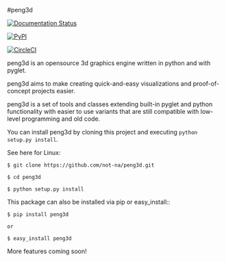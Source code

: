 #peng3d

[![Documentation Status](https://readthedocs.org/projects/peng3d/badge/?version=latest)](http://peng3d.readthedocs.io/en/latest/?badge=latest)

[![PyPI](https://img.shields.io/pypi/v/peng3d.svg)](https://pypi.python.org/pypi/peng3d)

[![CircleCI](https://circleci.com/gh/not-na/peng3d.svg?style=svg)](https://circleci.com/gh/not-na/peng3d)

peng3d is an opensource 3d graphics engine written in python and with pyglet.

peng3d aims to make creating quick-and-easy visualizations and proof-of-concept projects easier.

peng3d is a set of tools and classes extending built-in pyglet and python functionality with easier to use variants that are still compatible with low-level programming and old code.

You can install peng3d by cloning this project and executing ``python setup.py install``.

See here for Linux:
    
    $ git clone https://github.com/not-na/peng3d.git
    
    $ cd peng3d
    
    $ python setup.py install

This package can also be installed via pip or easy_install::
    
    $ pip install peng3d
    
    or
    
    $ easy_install peng3d

More features coming soon!
